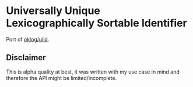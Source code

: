 # Universally Unique Lexicographically Sortable Identifier

Port of [oklog/ulid](https://github.com/oklog/ulid).

## Disclaimer

This is alpha quality at best, it was written with my use case in mind and therefore the API might be limited/incomplete.
